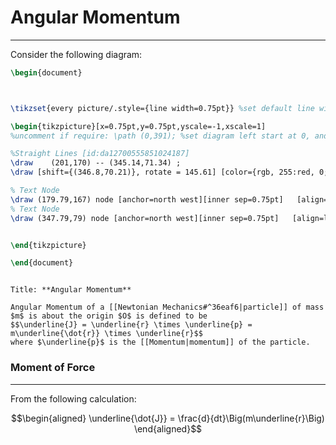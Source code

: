 # Angular Momentum
---
Consider the following diagram:
```tikz
\begin{document}



\tikzset{every picture/.style={line width=0.75pt}} %set default line width to 0.75pt        

\begin{tikzpicture}[x=0.75pt,y=0.75pt,yscale=-1,xscale=1]
%uncomment if require: \path (0,391); %set diagram left start at 0, and has height of 391

%Straight Lines [id:da12700555851024187] 
\draw    (201,170) -- (345.14,71.34) ;
\draw [shift={(346.8,70.21)}, rotate = 145.61] [color={rgb, 255:red, 0; green, 0; blue, 0 }  ][line width=0.75]    (10.93,-3.29) .. controls (6.95,-1.4) and (3.31,-0.3) .. (0,0) .. controls (3.31,0.3) and (6.95,1.4) .. (10.93,3.29)   ;

% Text Node
\draw (179.79,167) node [anchor=north west][inner sep=0.75pt]   [align=left] {$\displaystyle O$};
% Text Node
\draw (347.79,79) node [anchor=north west][inner sep=0.75pt]   [align=left] {$\displaystyle \underline{r}$};


\end{tikzpicture}

\end{document}
```
```ad-Definition

Title: **Angular Momentum**

Angular Momentum of a [[Newtonian Mechanics#^36eaf6|particle]] of mass $m$ is about the origin $O$ is defined to be
$$\underline{J} = \underline{r} \times \underline{p} = m\underline{\dot{r}} \times \underline{r}$$
where $\underline{p}$ is the [[Momentum|momentum]] of the particle. 
```

### Moment of Force
---
From the following calculation:

$$\begin{aligned} \underline{\dot{J}} = \frac{d}{dt}\Big(m\underline{r}\Big) \end{aligned}$$